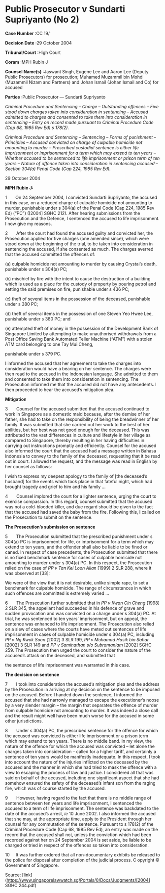 # Public Prosecutor v Sundarti Supriyanto (No 2) 



**Case Number** :CC 19/ 

**Decision Date** :29 October 2004 

**Tribunal/Court** :High Court 

**Coram** :MPH Rubin J 

**Counsel Name(s)** :Jaswant Singh, Eugene Lee and Aaron Lee (Deputy Public Prosecutors) for prosecution; Muhamed Muzammil bin Mohd (Muzammil Nizam and Partners) and Johan Ismail (Johan Ismail and Co) for accused 

**Parties** :Public Prosecutor — Sundarti Supriyanto 

_Criminal Procedure and Sentencing_ – _Charge_ – _Outstanding offences_ – _Five stood down charges taken into consideration in sentencing_ – _Accused admitted to charges and consented to take them into consideration in sentencing_ – _Entry on record made pursuant to Criminal Procedure Code (Cap 68, 1985 Rev Ed) s 178(2)._ 

_Criminal Procedure and Sentencing_ – _Sentencing_ – _Forms of punishment_ – _Principles_ – _Accused convicted on charge of culpable homicide not amounting to murder_ – _Prescribed custodial sentence is either life imprisonment or imprisonment for a term which may extend to ten years_ – _Whether accused to be sentenced to life imprisonment or prison term of ten years_ – _Nature of offence taken into consideration in sentencing accused_ – _Section 304(a) Penal Code (Cap 224, 1985 Rev Ed)._ 

29 October 2004 

**MPH Rubin J:** 

1       On 24 September 2004, I convicted Sundarti Supriyanto, the accused in this case, on a reduced charge of culpable homicide not amounting to murder, punishable under s 304(a) of the Penal Code (Cap 224, 1985 Rev Ed) (“PC”) (<span class="citation">[2004] SGHC 212</span>). After hearing submissions from the Prosecution and the Defence, I sentenced the accused to life imprisonment. I now give my reasons. 

2       After the court had found the accused guilty and convicted her, the Prosecution applied for five charges (one amended since), which were stood down at the beginning of the trial, to be taken into consideration in sentencing the accused, if she consented as much. The charges averred that the accused committed the offences of: 

 (a) culpable homicide not amounting to murder by causing Crystal’s death, punishable under s 304(a) PC; 

 (b) mischief by fire with the intent to cause the destruction of a building which is used as a place for the custody of property by pouring petrol and setting the said premises on fire, punishable under s 436 PC; 

 (c) theft of several items in the possession of the deceased, punishable under s 380 PC; 

 (d) theft of several items in the possession of one Steven Yeo Hwee Lee, punishable under s 380 PC; and 

 (e) attempted theft of money in the possession of the Development Bank of Singapore Limited by attempting to make unauthorised withdrawals from a Post Office Saving Bank Automated Teller Machine (“ATM”) with a stolen ATM card belonging to one Tay Mui Cheng, 


 punishable under s 379 PC. 

I informed the accused that her agreement to take the charges into consideration would have a bearing on her sentence. The charges were then read to the accused in the Indonesian language. She admitted to them and consented to take them into consideration in sentencing. The Prosecution informed me that the accused did not have any antecedents. I then proceeded to hear the accused’s mitigation plea. 

**Mitigation** 

3       Counsel for the accused submitted that the accused continued to work in Singapore as a domestic maid because, after the demise of her father, she had to take on the responsibility of being the breadwinner of her family. It was submitted that she carried out her work to the best of her abilities, but her best was not good enough for the deceased. This was attributed to the vast differences in culture and lifestyle in her village as compared to Singapore, thereby resulting in her having difficulties in carrying out instructions promptly and efficiently. Counsel for the accused also informed the court that the accused had a message written in Bahasa Indonesia to convey to the family of the deceased, requesting that it be read out in court. I allowed the request, and the message was read in English by her counsel as follows: 

 I wish to express my deepest apology to the family of [the deceased’s husband] for the events which took place in that fateful night, which had brought tragedy and grief to him and his family ... 

4       Counsel implored the court for a lighter sentence, urging the court to exercise compassion. In this regard, counsel submitted that the accused was not a cold-blooded killer, and due regard should be given to the fact that the accused had saved the baby from the fire. Following this, I called on the Prosecution to submit on the sentence. 

**The Prosecution’s submission on sentence** 

5       The Prosecution submitted that the prescribed punishment under s 304(a) PC is imprisonment for life, or imprisonment for a term which may extend to ten years, and the offender shall also be liable to be fined or caned. In respect of case precedents, the Prosecution submitted that there is no fixed benchmark sentence for cases of culpable homicide not amounting to murder under s 304(a) PC. In this respect, the Prosecution relied on the case of _PP v Tan Kei Loon Allan_ <span class="citation">[1999] 2 SLR 288</span>, where it was observed at [33]: 

 We were of the view that it is not desirable, unlike simple rape, to set a benchmark for culpable homicide. The range of circumstances in which such offences are committed is extremely varied ... 

6       The Prosecution further submitted that in _PP v Kwan Cin Cheng_ <span class="citation">[1998] 2 SLR 345</span>, the appellant had succeeded in his defence of grave and sudden provocation and was convicted on a charge under s 304(a) PC. At trial, he was sentenced to ten years’ imprisonment, but on appeal, the sentence was enhanced to life imprisonment. The Prosecution also relied on a slew of cases where the courts have meted out sentences of life imprisonment in cases of culpable homicide under s 304(a) PC, including _PP v Ng Kwok Soon_ <span class="citation">[2002] 3 SLR 199</span>, _PP v Muhamad Hasik bin Sahar_ <span class="citation">[2002] 3 SLR 149</span> and _PP v Saminathan s/o Subramaniam_ <span class="citation">[2002] SGHC 259</span>. The Prosecution then urged the court to consider the nature of the accused’s attack on the deceased, and submitted that 


the sentence of life imprisonment was warranted in this case. 

**The decision on sentence** 

7       I took into consideration the accused’s mitigation plea and the address by the Prosecution in arriving at my decision on the sentence to be imposed on the accused. Before I handed down the sentence, I informed the accused that she had narrowly managed to escape the executioner’s noose by a very slender margin – the margin that separates the offence of murder from culpable homicide not amounting to murder. It was indeed a close call and the result might well have been much worse for the accused in some other jurisdictions. 

8       Under s 304(a) PC, the prescribed sentence for the offence for which the accused was convicted is either life imprisonment or a prison term which may extend to ten years. There is no middle band. In my view, the nature of the offence for which the accused was convicted – let alone the charges taken into consideration – called for a higher tariff, and certainly a sentence of ten years would be manifestly inadequate. In this respect, I took into account the nature of the injuries inflicted on the deceased by the accused and the manner in which she had tried to mask the offence with a view to escaping the process of law and justice. I considered all that was said on behalf of the accused, including one significant aspect that she had somehow ensured the safety of the deceased’s infant son from the raging fire, which was of course started by the accused. 

9       However, having regard to the fact that there is no middle range of sentence between ten years and life imprisonment, I sentenced the accused to a term of life imprisonment. The sentence was backdated to the date of the accused’s arrest, _ie_ 10 June 2002. I also informed the accused that she may, at the appropriate time, apply to the President through her counsel for any commutation of the sentence. Pursuant to s 178(2) of the Criminal Procedure Code (Cap 68, 1985 Rev Ed), an entry was made on the record that the accused shall not, unless the conviction which had been recorded against her on 24 September 2004 is set aside, be liable to be charged or tried in respect of the offences so taken into consideration. 

10     It was further ordered that all non-documentary exhibits be released to the police for disposal after completion of the judicial process. C opyright © Government of Singapore. 


Source: [link](https://www.singaporelawwatch.sg/Portals/0/Docs/Judgments/[2004] SGHC 244.pdf)
